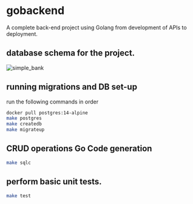 # gobackend
A complete back-end project using Golang from development of APIs to deployment. 

## database schema for the project.

![simple_bank](https://user-images.githubusercontent.com/43909851/179456262-9748fac1-75b5-4a93-b9b2-1727423fca81.png)

## running migrations and DB set-up
run the following commands in order 
```sh
docker pull postgres:14-alpine
make postgres
make createdb
make migrateup
```
## CRUD operations Go Code generation
```sh
make sqlc
```
## perform basic unit tests.
```sh
make test
```
